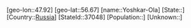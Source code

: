 ﻿---
location: [56.67,47.92]
type: City
tags:
- geo/City


SpocWebEntityId: 35753
isDeleted: false
confidential: public

---
[geo-lon::47.92]
[geo-lat::56.67]
[name::Yoshkar-Ola]
[State::]
[Country::[Russia](geo/Continent/Europe/Russia.md)]
[StateId::37048]
[Population::]
[Unknown::]


